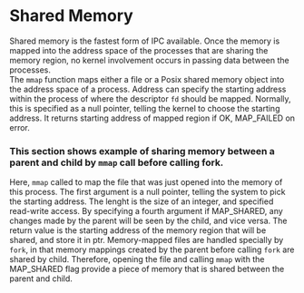 # Shared Memory
Shared memory is the fastest form of IPC available. Once the memory is mapped into the address space of the processes that are sharing the memory region, no kernel involvement occurs in passing data between the processes.<br />
The `mmap` function maps either a file or a Posix shared memory object into the address space of a process. Address can specify the starting address within the process of where the descriptor `fd` should be mapped. 
Normally, this is specified as a null pointer, telling the kernel to choose the starting address. It returns starting address of mapped region if OK, MAP_FAILED on error. 
### This section shows example of sharing memory between a parent and child by `mmap` call before calling fork.
Here, `mmap` called to map the file that was just opened into the memory of this process. The first argument is a null pointer, telling the system to pick the starting address. The lenght is the size of an integer, and specified read-write access. By specifying a fourth argument if MAP_SHARED, any changes made by the parent will be seen by the child, and vice versa. The return value is the starting address of the memory region that will be shared, and store it in ptr. 
Memory-mapped files are handled specially by `fork`, in that memory mappings created by the parent before calling `fork` are shared by child. Therefore, opening the file and calling `mmap` with the MAP_SHARED flag provide a piece of memory that is shared between the parent and child.
